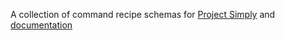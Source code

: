 A collection of command recipe schemas for [Project Simply](https://jonbo.github.io/project/simply/) and [documentation](docs)
